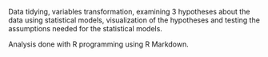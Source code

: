 Data tidying, variables transformation, examining 3 hypotheses about the data using statistical models, visualization of the hypotheses and testing the assumptions needed for the statistical models.

Analysis done with R programming using R Markdown.
